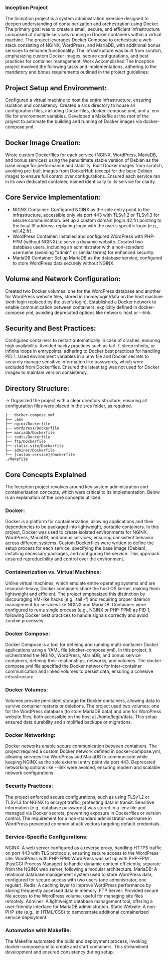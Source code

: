 ### Inception Project
The Inception project is a system administration exercise designed to deepen understanding of containerization and orchestration using Docker. The primary goal was to create a small, secure, and efficient infrastructure composed of multiple services running in Docker containers within a virtual machine. The project leverages Docker Compose to orchestrate a web stack consisting of NGINX, WordPress, and MariaDB, with additional bonus services to enhance functionality. The infrastructure was built from scratch, emphasizing custom Docker images, secure configurations, and best practices for container management.
Work Accomplished
The Inception project involved the following tasks and implementations, adhering to the mandatory and bonus requirements outlined in the project guidelines:

## Project Setup and Environment:

Configured a virtual machine to host the entire infrastructure, ensuring isolation and consistency.
Created a srcs directory to house all configuration files, including Dockerfiles, docker-compose.yml, and a .env file for environment variables.
Developed a Makefile at the root of the project to automate the building and running of Docker images via docker-compose.yml.

## Docker Image Creation:

Wrote custom Dockerfiles for each service (NGINX, WordPress, MariaDB, and bonus services) using the penultimate stable version of Debian as the base image for performance and stability.
Built Docker images from scratch, avoiding pre-built images from DockerHub (except for the base Debian image) to ensure full control over configurations.
Ensured each service ran in its own dedicated container, named identically to its service for clarity.


## Core Service Implementation:

 - NGINX Container: Configured NGINX as the sole entry point to the infrastructure, accessible only via port 443 with TLSv1.2 or TLSv1.3 for secure communication. Set up a custom domain (login.42.fr) pointing to the local IP address, replacing login with the user’s specific login (e.g., wil.42.fr).
 - WordPress Container: Installed and configured WordPress with PHP-FPM (without NGINX) to serve a dynamic website. Created two database users, including an administrator with a non-standard username (avoiding "admin" or similar terms) for enhanced security.
 - MariaDB Container: Set up MariaDB as the database service, configured to store WordPress data securely without NGINX.


## Volume and Network Configuration:

Created two Docker volumes: one for the WordPress database and another for WordPress website files, stored in /home/login/data on the host machine (with login replaced by the user’s login).
Established a Docker network to enable communication between containers, explicitly defined in docker-compose.yml, avoiding deprecated options like network: host or --link.


## Security and Best Practices:

Configured containers to restart automatically in case of crashes, ensuring high availability.
Avoided hacky practices such as tail -f, sleep infinity, or infinite loops in entrypoints, adhering to Docker best practices for handling PID 1.
Used environment variables in a .env file and Docker secrets to securely manage sensitive information like passwords, which were excluded from Dockerfiles.
Ensured the latest tag was not used for Docker images to maintain version consistency.

## Directory Structure:
  -> Organized the project with a clear directory structure, ensuring all configuration files were placed in the srcs folder, as required.

```
├── docker-compose.yml
├── .env
├── nginx/Dockerfile
├── wordpress/Dockerfile
├── mariadb/Dockerfile
├── redis/Dockerfile
├── ftp/Dockerfile
├── static-site/Dockerfile
├── adminer/Dockerfile
└── [custom-service]/Dockerfile
./Makefile
```

## Core Concepts Explained
The Inception project revolves around key system administration and containerization concepts, which were critical to its implementation. Below is an explanation of the core concepts utilized:

### Docker:

Docker is a platform for containerization, allowing applications and their dependencies to be packaged into lightweight, portable containers. In this project, Docker was used to create isolated environments for NGINX, WordPress, MariaDB, and bonus services, ensuring consistent behavior across different systems.
Custom Dockerfiles were written to define the setup process for each service, specifying the base image (Debian), installing necessary packages, and configuring the service. This approach ensured reproducibility and control over the environment.


### Containerization vs. Virtual Machines:

Unlike virtual machines, which emulate entire operating systems and are resource-heavy, Docker containers share the host OS kernel, making them lightweight and efficient. The project emphasized this distinction by discouraging VM-like hacks (e.g., tail -f) and requiring proper daemon management for services like NGINX and MariaDB.
Containers were configured to run a single process (e.g., NGINX or PHP-FPM) as PID 1, following Docker best practices to handle signals correctly and avoid zombie processes.


### Docker Compose:

Docker Compose is a tool for defining and running multi-container Docker applications using a YAML file (docker-compose.yml). In this project, it orchestrated the NGINX, WordPress, MariaDB, and bonus service containers, defining their relationships, networks, and volumes.
The docker-compose.yml file specified the Docker network for inter-container communication and linked volumes to persist data, ensuring a cohesive infrastructure.


### Docker Volumes:

Volumes provide persistent storage for Docker containers, allowing data to survive container restarts or deletions. The project used two volumes: one for the WordPress database (to store MariaDB data) and one for WordPress website files, both accessible on the host at /home/login/data.
This setup ensured data durability and simplified backups or migrations.


### Docker Networking:

Docker networks enable secure communication between containers. The project required a custom Docker network defined in docker-compose.yml, allowing services like WordPress and MariaDB to communicate while keeping NGINX as the sole external entry point via port 443.
Deprecated networking options like --link were avoided, ensuring modern and scalable network configurations.


### Security Practices:

The project enforced secure configurations, such as using TLSv1.2 or TLSv1.3 for NGINX to encrypt traffic, protecting data in transit.
Sensitive information (e.g., database passwords) was stored in a .env file and managed via Docker secrets, preventing exposure in Dockerfiles or version control.
The requirement for a non-standard administrator username in WordPress prevented common attack vectors targeting default credentials.


### Service-Specific Configurations:

NGINX: A web server configured as a reverse proxy, handling HTTPS traffic on port 443 with TLS protocols, ensuring secure access to the WordPress site.
WordPress with PHP-FPM: WordPress was set up with PHP-FPM (FastCGI Process Manager) to handle dynamic content efficiently, separate from the NGINX web server, following a modular architecture.
MariaDB: A relational database management system used to store WordPress data, configured for secure access with two users (one administrator, one regular).
Redis: A caching layer to improve WordPress performance by storing frequently accessed data in memory.
FTP Server: Provided secure file access to the WordPress volume, useful for managing site files remotely.
Adminer: A lightweight database management tool, offering a user-friendly interface for MariaDB administration.
Static Website: A non-PHP site (e.g., in HTML/CSS) to demonstrate additional containerized service deployment.


### Automation with Makefile:

The Makefile automated the build and deployment process, invoking docker-compose.yml to create and start containers. This streamlined development and ensured consistency during setup.
